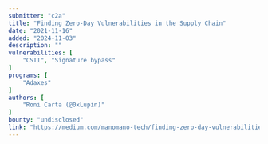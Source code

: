 ```yaml
---
submitter: "c2a"
title: "Finding Zero-Day Vulnerabilities in the Supply Chain"
date: "2021-11-16"
added: "2024-11-03"
description: ""
vulnerabilities: [
    "CSTI", "Signature bypass"
]
programs: [
    "Adaxes"
]
authors: [
    "Roni Carta (@0xLupin)"
]
bounty: "undisclosed"
link: "https://medium.com/manomano-tech/finding-zero-day-vulnerabilities-in-the-supply-chain-28afa43b0f6e"
---
```




